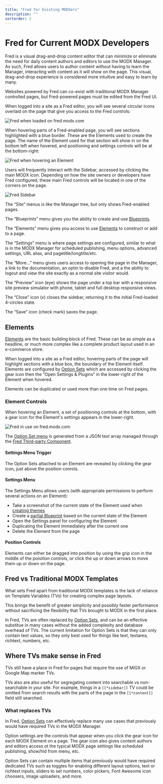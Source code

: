 ```yaml
---
title: "Fred for Existing MODXers"
description: ""
sortorder: 2
---
```


# Fred for Current MODX Developers

Fred is a visual drag-and-drop content editor that can minimize or eliminate the need for daily content authors and editors to use the MODX Manager. As such, Fred allows users to author content without having to learn the Manager, interacting with content as it will show on the page. This visual, drag-and-drop experience is considered more intuitive and easy to learn by many. 

Websites powered by Fred can co-exist with traditional MODX Manager controlled pages, but Fred-powered pages must be edited from the Fred UI.

When logged into a site as a Fred editor, you will see several circular icons overlaid on the page that give you access to the Fred controls:

![Fred when loaded on fred.modx.com](media/fred-loaded.png)

When hovering parts of a Fred-enabled page, you will see sections highlighted with a blue border. These are the Elements used to create the page. The name of the Element used for that section will show in on the bottom left when hovered, and positioning and settings controls will be at the bottom-right:

![Fred when hovering an Element](media/fred-in-use.png)

Users will frequently interact with the Sidebar, accessed by clicking the main MODX icon. Depending on how the site owners or developers have Fred configured, these main Fred controls will be located in one of the corners on the page.

![Fred Sidebar](media/fred-sidebar.png)

The “Site” menus is like the Manager tree, but only shows Fred-enabled pages.

The “Blueprints” menu gives you the ability to create and use [Blueprints](blueprints.md).

The “Elements” menu gives you access to use [Elements](elements.md) to construct or add to a page.

The “Settings” menu is where page settings are configured, similar to what is in the MODX Manager for scheduled publishing, menu options, advanced settings, URL alias, and pagetitle/longtitle/etc.

The “More…” menu gives users access to opening the page in the Manager, a link to the documentation, an optin to disable Fred, and a the ability to logout and view the site exactly as a normal site visitor would.

The “Preview” icon (eye) shows the page under a top bar with a responsive site preview simulator with phone, tablet and full desktop responsive views.

The “Close” icon (x) closes the sidebar, returning it to the initial Fred-loaded 4-circles state.

The “Save” icon (check mark) saves the page.

## Elements

[Elements](themer/elements/index.md) are the basic building block of Fred. These can be as simple as a headline, or much more complex like a complete product layout used in an e-commerce store. 

When logged into a site as a Fred editor, hovering parts of the page will highlight sections with a blue box, the boundary of the Element itself. Elements are configured by [Option Sets](themer/options/index.md) which are accessed by clicking the gear icon then the “Open Settings & Plugins” in the lower-right of the Element when hovered.

Elements can be duplicated or used more than one time on Fred pages. 

### Element Controls

When hovering an Element, a set of positioning controls at the bottom, with a gear icon for the Element's settings appears in the lower-right. 

![Fred in use on fred.modx.com](media/fred-overview.png)

The [Option Set menu](themer/options/index.md) is generated from a JSON text array managed through the [Fred Third-party Component](themer/cmp/elements/).

#### Settings Menu Trigger

The Option Sets attached to an Element are revealed by clicking the gear icon, just above the position conrols. 

#### Settings Menu

The Settings Menu allows users (with appropriate permissions to perform several actions on an Element):

- Take a screenshot of the current state of the Element used when [creating themes](themer/index.md)
- Create a [partial Blueprint](blueprints.md) based on the current state of the Element
- Open the Settings panel for configuring the Element
- Duplicating the Element immediately after the current one
- Delete the Element from the page

#### Position Controls

Elements can either be dragged into position by using the grip icon in the middle of the poisition controls, or click the up or down arrows to move them up or down on the page.

## Fred vs Traditional MODX Templates

What sets Fred apart from traditional MODX templates is the lack of reliance on Template Variables (TVs) for creating complex page layouts.

This brings the benefit of greater simplicity and possibly faster performance without sacrificing the flexibility that TVs brought to MODX in the first place.

In Fred, TVs are often replaced by [Option Sets](themer/options/index.md), and can be an effective substitue in many cases without the added complexity and database overhead of TVs. The current limitation for Option Sets is that they can only contain text values, so they only best used for things like text, textarea, richtext, numbers, etc.

## Where TVs make sense in Fred

TVs still have a place in Fred for pages that require the use of MIGX or Google Map marker TVs.

TVs also are also useful for segregating content into searchable vs non-searchable in your site. For example, things in a `[[*sidebar]]` TV could be omitted from search results with the parts of the page in the `[[*content]]` field still searched.

### What replaces TVs

In Fred, [Option Sets](themer/options/index.md) can effectively replace many use cases that previously would have required TVs in the MODX Manager.

Option settings are the controls that appear when you click the gear icon for each MODX Element on a page. The gear icon also gives content authors and editors access ot the typical MODX page settings like scheduled publishing, show/hid from menu, etc.

Option Sets can contain multiple items that previously would have required dedicated TVs such as toggles for enabling different layout options, text or richtext inputs, sliders to set numbers, color pickers, Font Awesome icon choosers, image uploaders, and more.  
